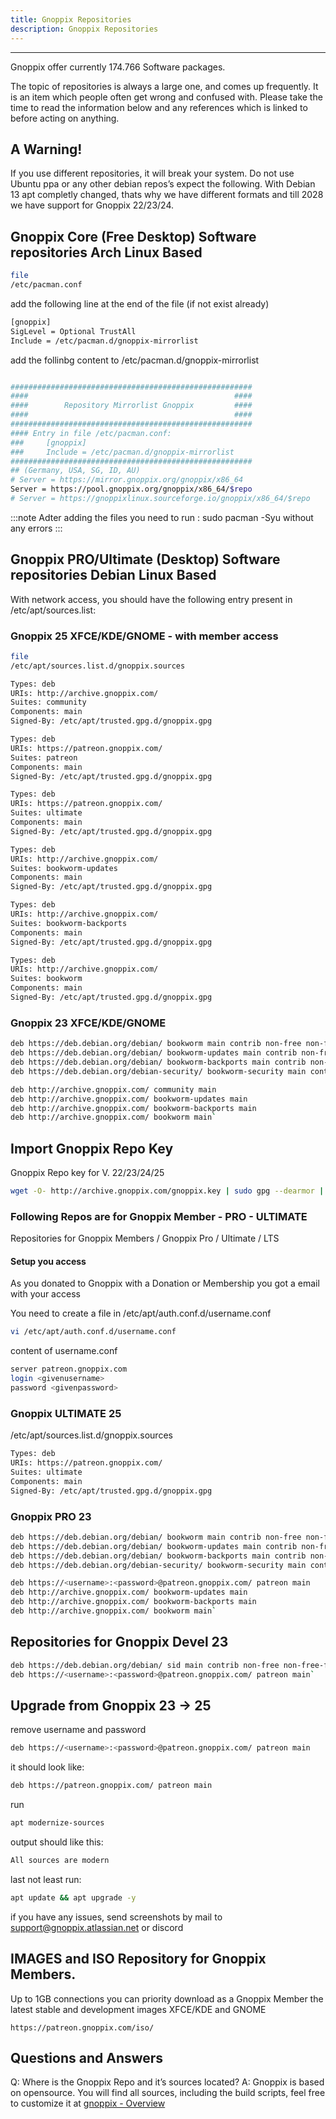 ```yaml
---
title: Gnoppix Repositories
description: Gnoppix Repositories
---
```



-------------------------

Gnoppix offer currently 174.766 Software packages.

The topic of repositories is always a large one, and comes up frequently. It is an item which people often get wrong and confused with. Please take the time to read the information below and any references which is linked to before acting on anything.

A Warning!
----------

If you use different repositories, it will break your system. Do not use Ubuntu ppa or any other debian repos’s expect the following.
With Debian 13 apt completly changed, thats why we have different formats and till 2028 we have support for Gnoppix 22/23/24.


Gnoppix Core (Free Desktop) Software repositories Arch Linux Based
------------------------------------------------------------------


```sh
file
/etc/pacman.conf
```


add the following line at the end of the file (if not exist already)


```sh
[gnoppix]
SigLevel = Optional TrustAll
Include = /etc/pacman.d/gnoppix-mirrorlist

```


add the follinbg content to /etc/pacman.d/gnoppix-mirrorlist

```sh

######################################################
####                                              ####
####        Repository Mirrorlist Gnoppix         ####
####                                              ####
######################################################
#### Entry in file /etc/pacman.conf:
###     [gnoppix]
###     Include = /etc/pacman.d/gnoppix-mirrorlist
######################################################
## (Germany, USA, SG, ID, AU)
# Server = https://mirror.gnoppix.org/gnoppix/x86_64
Server = https://pool.gnoppix.org/gnoppix/x86_64/$repo
# Server = https://gnoppixlinux.sourceforge.io/gnoppix/x86_64/$repo
```



:::note
Adter adding the files you need to run : sudo pacman -Syu without any errors
:::


Gnoppix PRO/Ultimate (Desktop) Software repositories Debian Linux Based
-----------------------------------------------------------------------


With network access, you should have the following entry present in /etc/apt/sources.list:

### Gnoppix 25 XFCE/KDE/GNOME - with member access 

```sh
file
/etc/apt/sources.list.d/gnoppix.sources
```

```sh
Types: deb
URIs: http://archive.gnoppix.com/
Suites: community
Components: main
Signed-By: /etc/apt/trusted.gpg.d/gnoppix.gpg

Types: deb
URIs: https://patreon.gnoppix.com/
Suites: patreon
Components: main
Signed-By: /etc/apt/trusted.gpg.d/gnoppix.gpg

Types: deb
URIs: https://patreon.gnoppix.com/
Suites: ultimate
Components: main
Signed-By: /etc/apt/trusted.gpg.d/gnoppix.gpg

Types: deb
URIs: http://archive.gnoppix.com/
Suites: bookworm-updates
Components: main
Signed-By: /etc/apt/trusted.gpg.d/gnoppix.gpg

Types: deb
URIs: http://archive.gnoppix.com/
Suites: bookworm-backports
Components: main
Signed-By: /etc/apt/trusted.gpg.d/gnoppix.gpg

Types: deb
URIs: http://archive.gnoppix.com/
Suites: bookworm
Components: main
Signed-By: /etc/apt/trusted.gpg.d/gnoppix.gpg

```


### Gnoppix 23 XFCE/KDE/GNOME


```sh
deb https://deb.debian.org/debian/ bookworm main contrib non-free non-free-firmware 
deb https://deb.debian.org/debian/ bookworm-updates main contrib non-free non-free-firmware 
deb https://deb.debian.org/debian/ bookworm-backports main contrib non-free non-free-firmware 
deb https://deb.debian.org/debian-security/ bookworm-security main contrib non-free non-free-firmware 

deb http://archive.gnoppix.com/ community main 
deb http://archive.gnoppix.com/ bookworm-updates main 
deb http://archive.gnoppix.com/ bookworm-backports main 
deb http://archive.gnoppix.com/ bookworm main`
```


Import Gnoppix Repo Key
-----------------------

Gnoppix Repo key for V. 22/23/24/25

```sh
wget -O- http://archive.gnoppix.com/gnoppix.key | sudo gpg --dearmor | sudo tee /etc/apt/trusted.gpg.d/gnoppix.gpg > /dev/null 2>&1
```


### Following Repos are for Gnoppix Member - PRO - ULTIMATE 


Repositories for Gnoppix Members / Gnoppix Pro / Ultimate / LTS


#### Setup you access

As you donated to Gnoppix with a Donation or Membership you got a email with your access

You need to create a file in /etc/apt/auth.conf.d/username.conf


```sh
vi /etc/apt/auth.conf.d/username.conf
```

content of username.conf

```sh
server patreon.gnoppix.com
login <givenusername>
password <givenpassword> 

```


### Gnoppix ULTIMATE 25

/etc/apt/sources.list.d/gnoppix.sources

```sh
Types: deb
URIs: https://patreon.gnoppix.com/
Suites: ultimate
Components: main
Signed-By: /etc/apt/trusted.gpg.d/gnoppix.gpg
```

### Gnoppix PRO 23 

```sh
deb https://deb.debian.org/debian/ bookworm main contrib non-free non-free-firmware 
deb https://deb.debian.org/debian/ bookworm-updates main contrib non-free non-free-firmware 
deb https://deb.debian.org/debian/ bookworm-backports main contrib non-free non-free-firmware 
deb https://deb.debian.org/debian-security/ bookworm-security main contrib non-free non-free-firmware 

deb https://<username>:<password>@patreon.gnoppix.com/ patreon main 
deb http://archive.gnoppix.com/ bookworm-updates main 
deb http://archive.gnoppix.com/ bookworm-backports main 
deb http://archive.gnoppix.com/ bookworm main`
```




Repositories for Gnoppix Devel 23
---------------------------------


```sh
deb https://deb.debian.org/debian/ sid main contrib non-free non-free-firmware 
deb https://<username>:<password>@patreon.gnoppix.com/ patreon main`
```


Upgrade from Gnoppix 23 -> 25 
-----------------------------

remove username and password  
```sh
deb https://<username>:<password>@patreon.gnoppix.com/ patreon main
```

it should look like: 


```sh
deb https://patreon.gnoppix.com/ patreon main
```

run

```sh
apt modernize-sources 
```

output should like this: 

```sh
All sources are modern 
```

last not least run: 


```sh
apt update && apt upgrade -y 
```


if you have any issues, send screenshots by mail to support@gnoppix.atlassian.net or discord 



IMAGES and ISO Repository for Gnoppix Members.
----------------------------------------------

Up to 1GB connections you can priority download as a Gnoppix Member the latest stable and development images XFCE/KDE and GNOME

`https://patreon.gnoppix.com/iso/`

Questions and Answers
---------------------

Q: Where is the Gnoppix Repo and it’s sources located? A: Gnoppix is based on opensource. You will find all sources, including the build scripts, feel free to customize it at [gnoppix - Overview](https://github.com/gnoppix)

